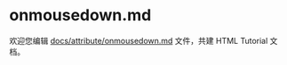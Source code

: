 onmousedown.md
===

欢迎您编辑 <a target="__blank" href="https://github.com/jaywcjlove/html-tutorial/blob/main/docs/attribute/onmousedown.md">docs/attribute/onmousedown.md</a> 文件，共建 HTML Tutorial 文档。